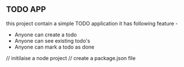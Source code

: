 ## TODO APP
this project contain a simple TODO application 
it has following feature -
- Anyone can create a todo
- Anyone can see existing todo's
- Anyone can mark a todo as done


// initilaise a node project
// create a package.json file
